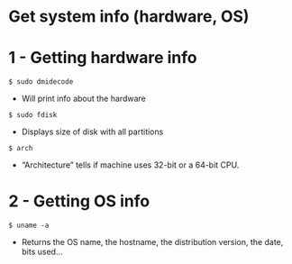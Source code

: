 # Get system info (hardware, OS)


# 1 - Getting hardware info
```
$ sudo dmidecode
```
* Will print info about the hardware

```
$ sudo fdisk
```
* Displays size of disk with all partitions

```
$ arch
```
* “Architecture” tells if machine uses 32-bit or a 64-bit CPU.

# 2 - Getting OS info
```
$ uname -a
```
* Returns the OS name, the hostname, the distribution version, the date, bits used…

